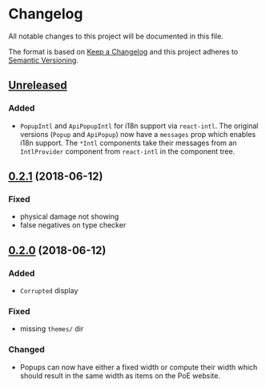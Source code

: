 # Changelog

All notable changes to this project will be documented in this file.

The format is based on [Keep a Changelog](http://keepachangelog.com/en/1.0.0/) and this project adheres to [Semantic Versioning](http://semver.org/spec/v2.0.0.html).

## [Unreleased](https://github.com/eps1lon/poe-components-item/compare/v0.2.1...HEAD)
### Added
- `PopupIntl` and `ApiPopupIntl` for i18n support via `react-intl`. The original 
  versions (`Popup` and `ApiPopup`) now have a `messages` prop which enables
  i18n support. The `*Intl` components take their messages from an `IntlProvider`
  component from `react-intl` in the component tree. 

## [0.2.1](https://github.com/eps1lon/poe-components-item/compare/v0.2.0...v0.2.1) (2018-06-12)
### Fixed
- physical damage not showing
- false negatives on type checker

## [0.2.0](https://github.com/eps1lon/poe-components-item/compare/v0.1.1...v0.2.0) (2018-06-12)
### Added
* `Corrupted` display
### Fixed
* missing `themes/` dir
### Changed
* Popups can  now have either a fixed width or compute their width which 
  should result in the same width as items on the PoE website.